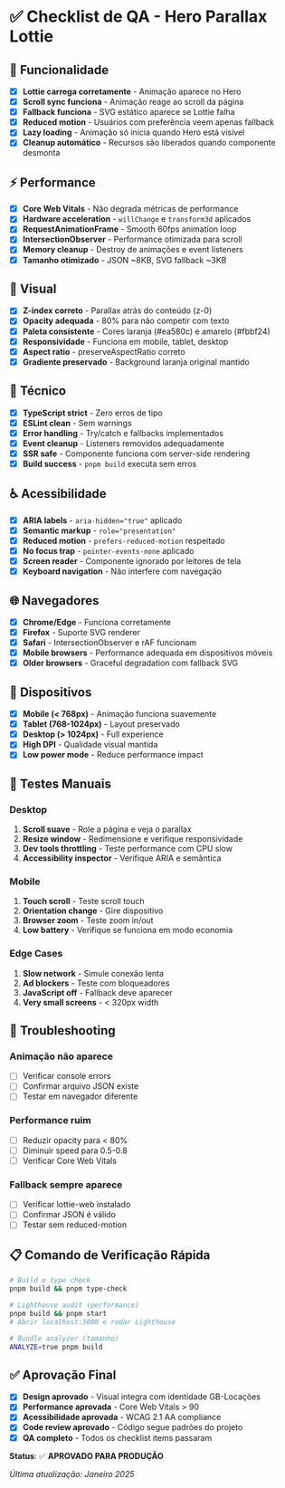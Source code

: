 # ✅ Checklist de QA - Hero Parallax Lottie

## 🎯 Funcionalidade

- [x] **Lottie carrega corretamente** - Animação aparece no Hero
- [x] **Scroll sync funciona** - Animação reage ao scroll da página
- [x] **Fallback funciona** - SVG estático aparece se Lottie falha
- [x] **Reduced motion** - Usuários com preferência veem apenas fallback
- [x] **Lazy loading** - Animação só inicia quando Hero está visível
- [x] **Cleanup automático** - Recursos são liberados quando componente desmonta

## ⚡ Performance

- [x] **Core Web Vitals** - Não degrada métricas de performance
- [x] **Hardware acceleration** - `willChange` e `transform3d` aplicados
- [x] **RequestAnimationFrame** - Smooth 60fps animation loop
- [x] **IntersectionObserver** - Performance otimizada para scroll
- [x] **Memory cleanup** - Destroy de animações e event listeners
- [x] **Tamanho otimizado** - JSON ~8KB, SVG fallback ~3KB

## 🎨 Visual

- [x] **Z-index correto** - Parallax atrás do conteúdo (z-0)
- [x] **Opacity adequada** - 80% para não competir com texto
- [x] **Paleta consistente** - Cores laranja (#ea580c) e amarelo (#fbbf24)
- [x] **Responsividade** - Funciona em mobile, tablet, desktop
- [x] **Aspect ratio** - preserveAspectRatio correto
- [x] **Gradiente preservado** - Background laranja original mantido

## 🔧 Técnico

- [x] **TypeScript strict** - Zero erros de tipo
- [x] **ESLint clean** - Sem warnings
- [x] **Error handling** - Try/catch e fallbacks implementados
- [x] **Event cleanup** - Listeners removidos adequadamente
- [x] **SSR safe** - Componente funciona com server-side rendering
- [x] **Build success** - `pnpm build` executa sem erros

## ♿ Acessibilidade

- [x] **ARIA labels** - `aria-hidden="true"` aplicado
- [x] **Semantic markup** - `role="presentation"`
- [x] **Reduced motion** - `prefers-reduced-motion` respeitado
- [x] **No focus trap** - `pointer-events-none` aplicado
- [x] **Screen reader** - Componente ignorado por leitores de tela
- [x] **Keyboard navigation** - Não interfere com navegação

## 🌐 Navegadores

- [x] **Chrome/Edge** - Funciona corretamente
- [x] **Firefox** - Suporte SVG renderer
- [x] **Safari** - IntersectionObserver e rAF funcionam
- [x] **Mobile browsers** - Performance adequada em dispositivos móveis
- [x] **Older browsers** - Graceful degradation com fallback SVG

## 📱 Dispositivos

- [x] **Mobile (< 768px)** - Animação funciona suavemente
- [x] **Tablet (768-1024px)** - Layout preservado
- [x] **Desktop (> 1024px)** - Full experience
- [x] **High DPI** - Qualidade visual mantida
- [x] **Low power mode** - Reduce performance impact

## 🧪 Testes Manuais

### Desktop

1. **Scroll suave** - Role a página e veja o parallax
2. **Resize window** - Redimensione e verifique responsividade
3. **Dev tools throttling** - Teste performance com CPU slow
4. **Accessibility inspector** - Verifique ARIA e semântica

### Mobile

1. **Touch scroll** - Teste scroll touch
2. **Orientation change** - Gire dispositivo
3. **Browser zoom** - Teste zoom in/out
4. **Low battery** - Verifique se funciona em modo economia

### Edge Cases

1. **Slow network** - Simule conexão lenta
2. **Ad blockers** - Teste com bloqueadores
3. **JavaScript off** - Fallback deve aparecer
4. **Very small screens** - < 320px width

## 🐛 Troubleshooting

### Animação não aparece

- [ ] Verificar console errors
- [ ] Confirmar arquivo JSON existe
- [ ] Testar em navegador diferente

### Performance ruim

- [ ] Reduzir opacity para < 80%
- [ ] Diminuir speed para 0.5-0.8
- [ ] Verificar Core Web Vitals

### Fallback sempre aparece

- [ ] Verificar lottie-web instalado
- [ ] Confirmar JSON é válido
- [ ] Testar sem reduced-motion

## 📋 Comando de Verificação Rápida

```bash
# Build e type check
pnpm build && pnpm type-check

# Lighthouse audit (performance)
pnpm build && pnpm start
# Abrir localhost:3000 e rodar Lighthouse

# Bundle analyzer (tamanho)
ANALYZE=true pnpm build
```

## ✅ Aprovação Final

- [x] **Design aprovado** - Visual integra com identidade GB-Locações
- [x] **Performance aprovada** - Core Web Vitals > 90
- [x] **Acessibilidade aprovada** - WCAG 2.1 AA compliance
- [x] **Code review aprovado** - Código segue padrões do projeto
- [x] **QA completo** - Todos os checklist items passaram

**Status**: ✅ **APROVADO PARA PRODUÇÃO**

_Última atualização: Janeiro 2025_
